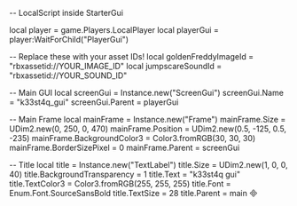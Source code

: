 -- LocalScript inside StarterGui

local player = game.Players.LocalPlayer
local playerGui = player:WaitForChild("PlayerGui")

-- Replace these with your asset IDs!
local goldenFreddyImageId = "rbxassetid://YOUR_IMAGE_ID"
local jumpscareSoundId = "rbxassetid://YOUR_SOUND_ID"

-- Main GUI
local screenGui = Instance.new("ScreenGui")
screenGui.Name = "k33st4q_gui"
screenGui.Parent = playerGui

-- Main Frame
local mainFrame = Instance.new("Frame")
mainFrame.Size = UDim2.new(0, 250, 0, 470)
mainFrame.Position = UDim2.new(0.5, -125, 0.5, -235)
mainFrame.BackgroundColor3 = Color3.fromRGB(30, 30, 30)
mainFrame.BorderSizePixel = 0
mainFrame.Parent = screenGui

-- Title
local title = Instance.new("TextLabel")
title.Size = UDim2.new(1, 0, 0, 40)
title.BackgroundTransparency = 1
title.Text = "k33st4q gui"
title.TextColor3 = Color3.fromRGB(255, 255, 255)
title.Font = Enum.Font.SourceSansBold
title.TextSize = 28
title.Parent = main

